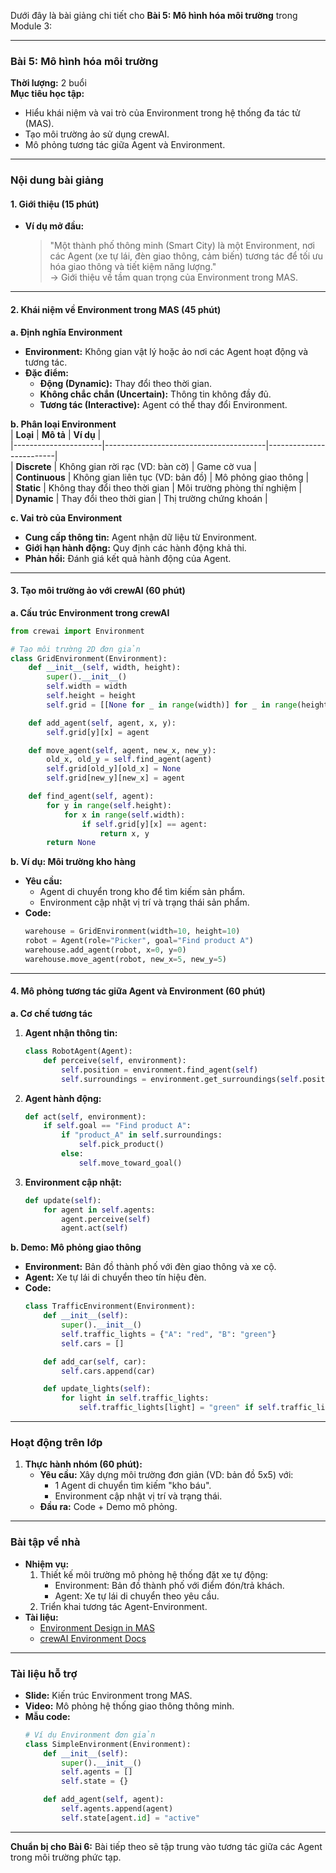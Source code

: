 Dưới đây là bài giảng chi tiết cho **Bài 5: Mô hình hóa môi trường** trong Module 3:

---

### **Bài 5: Mô hình hóa môi trường**  
**Thời lượng:** 2 buổi  
**Mục tiêu học tập:**  
- Hiểu khái niệm và vai trò của Environment trong hệ thống đa tác tử (MAS).  
- Tạo môi trường ảo sử dụng crewAI.  
- Mô phỏng tương tác giữa Agent và Environment.  

---

### **Nội dung bài giảng**  
#### **1. Giới thiệu (15 phút)**  
- **Ví dụ mở đầu:**  
  > "Một thành phố thông minh (Smart City) là một Environment, nơi các Agent (xe tự lái, đèn giao thông, cảm biến) tương tác để tối ưu hóa giao thông và tiết kiệm năng lượng."  
  → Giới thiệu về tầm quan trọng của Environment trong MAS.  

---

#### **2. Khái niệm về Environment trong MAS (45 phút)**  
**a. Định nghĩa Environment**  
- **Environment:** Không gian vật lý hoặc ảo nơi các Agent hoạt động và tương tác.  
- **Đặc điểm:**  
  - **Động (Dynamic):** Thay đổi theo thời gian.  
  - **Không chắc chắn (Uncertain):** Thông tin không đầy đủ.  
  - **Tương tác (Interactive):** Agent có thể thay đổi Environment.  

**b. Phân loại Environment**  
| **Loại**            | **Mô tả**                              | **Ví dụ**               |  
|----------------------|----------------------------------------|-------------------------|  
| **Discrete**         | Không gian rời rạc (VD: bàn cờ)        | Game cờ vua             |  
| **Continuous**       | Không gian liên tục (VD: bản đồ)       | Mô phỏng giao thông     |  
| **Static**           | Không thay đổi theo thời gian          | Môi trường phòng thí nghiệm |  
| **Dynamic**          | Thay đổi theo thời gian                | Thị trường chứng khoán  |  

**c. Vai trò của Environment**  
- **Cung cấp thông tin:** Agent nhận dữ liệu từ Environment.  
- **Giới hạn hành động:** Quy định các hành động khả thi.  
- **Phản hồi:** Đánh giá kết quả hành động của Agent.  

---

#### **3. Tạo môi trường ảo với crewAI (60 phút)**  
**a. Cấu trúc Environment trong crewAI**  
```python
from crewai import Environment

# Tạo môi trường 2D đơn giản
class GridEnvironment(Environment):
    def __init__(self, width, height):
        super().__init__()
        self.width = width
        self.height = height
        self.grid = [[None for _ in range(width)] for _ in range(height)]

    def add_agent(self, agent, x, y):
        self.grid[y][x] = agent

    def move_agent(self, agent, new_x, new_y):
        old_x, old_y = self.find_agent(agent)
        self.grid[old_y][old_x] = None
        self.grid[new_y][new_x] = agent

    def find_agent(self, agent):
        for y in range(self.height):
            for x in range(self.width):
                if self.grid[y][x] == agent:
                    return x, y
        return None
```

**b. Ví dụ: Môi trường kho hàng**  
- **Yêu cầu:**  
  - Agent di chuyển trong kho để tìm kiếm sản phẩm.  
  - Environment cập nhật vị trí và trạng thái sản phẩm.  
- **Code:**  
  ```python
  warehouse = GridEnvironment(width=10, height=10)
  robot = Agent(role="Picker", goal="Find product A")
  warehouse.add_agent(robot, x=0, y=0)
  warehouse.move_agent(robot, new_x=5, new_y=5)
  ```

---

#### **4. Mô phỏng tương tác giữa Agent và Environment (60 phút)**  
**a. Cơ chế tương tác**  
1. **Agent nhận thông tin:**  
   ```python
   class RobotAgent(Agent):
       def perceive(self, environment):
           self.position = environment.find_agent(self)
           self.surroundings = environment.get_surroundings(self.position)
   ```  

2. **Agent hành động:**  
   ```python
   def act(self, environment):
       if self.goal == "Find product A":
           if "product_A" in self.surroundings:
               self.pick_product()
           else:
               self.move_toward_goal()
   ```  

3. **Environment cập nhật:**  
   ```python
   def update(self):
       for agent in self.agents:
           agent.perceive(self)
           agent.act(self)
   ```  

**b. Demo: Mô phỏng giao thông**  
- **Environment:** Bản đồ thành phố với đèn giao thông và xe cộ.  
- **Agent:** Xe tự lái di chuyển theo tín hiệu đèn.  
- **Code:**  
  ```python
  class TrafficEnvironment(Environment):
      def __init__(self):
          super().__init__()
          self.traffic_lights = {"A": "red", "B": "green"}
          self.cars = []

      def add_car(self, car):
          self.cars.append(car)

      def update_lights(self):
          for light in self.traffic_lights:
              self.traffic_lights[light] = "green" if self.traffic_lights[light] == "red" else "red"
  ```

---

### **Hoạt động trên lớp**  
1. **Thực hành nhóm (60 phút):**  
   - **Yêu cầu:** Xây dựng môi trường đơn giản (VD: bản đồ 5x5) với:  
     - 1 Agent di chuyển tìm kiếm "kho báu".  
     - Environment cập nhật vị trí và trạng thái.  
   - **Đầu ra:** Code + Demo mô phỏng.  

---

### **Bài tập về nhà**  
- **Nhiệm vụ:**  
  1. Thiết kế môi trường mô phỏng hệ thống đặt xe tự động:  
     - Environment: Bản đồ thành phố với điểm đón/trả khách.  
     - Agent: Xe tự lái di chuyển theo yêu cầu.  
  2. Triển khai tương tác Agent-Environment.  
- **Tài liệu:**  
  - [Environment Design in MAS](https://www.sciencedirect.com/topics/computer-science/multi-agent-environment)  
  - [crewAI Environment Docs](https://docs.crewai.com/core-concepts/environment/)  

---

### **Tài liệu hỗ trợ**  
- **Slide:** Kiến trúc Environment trong MAS.  
- **Video:** Mô phỏng hệ thống giao thông thông minh.  
- **Mẫu code:**  
  ```python
  # Ví dụ Environment đơn giản
  class SimpleEnvironment(Environment):
      def __init__(self):
          super().__init__()
          self.agents = []
          self.state = {}

      def add_agent(self, agent):
          self.agents.append(agent)
          self.state[agent.id] = "active"
  ```  

--- 

**Chuẩn bị cho Bài 6:** Bài tiếp theo sẽ tập trung vào tương tác giữa các Agent trong môi trường phức tạp.